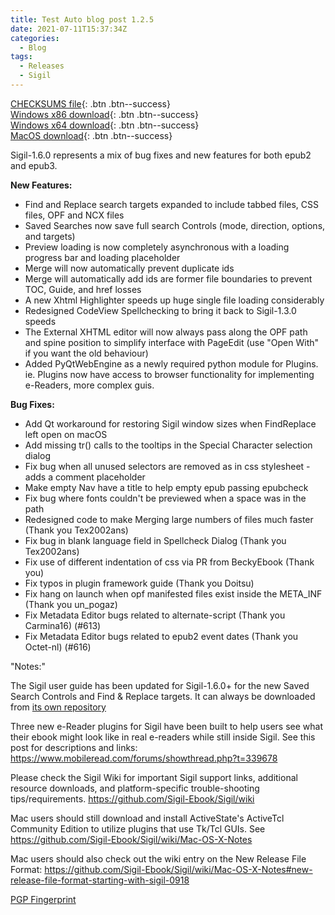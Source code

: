 ```yaml
---
title: Test Auto blog post 1.2.5
date: 2021-07-11T15:37:34Z
categories:
  - Blog
tags:
  - Releases
  - Sigil
---
```


[CHECKSUMS file](https://github.com/dougmassay/test-gh-actions/releases/download/1.2.5/Sigil-1.6.0-CHECKSUMS.sha256.txt){: .btn .btn--success}<br/>
[Windows x86 download](https://github.com/dougmassay/test-gh-actions/releases/download/1.2.5/Sigil-1.6.0-Windows-Setup.exe){: .btn .btn--success}<br/>
[Windows x64 download](https://github.com/dougmassay/test-gh-actions/releases/download/1.2.5/Sigil-1.6.0-Windows-x64-Setup.exe){: .btn .btn--success}<br/>
[MacOS download](https://github.com/dougmassay/test-gh-actions/releases/download/1.2.5/Sigil.app-1.6.0-Mac.txz){: .btn .btn--success}

Sigil-1.6.0 represents a mix of bug fixes and new features for both epub2 and epub3.

**New Features:**
* Find and Replace search targets expanded to include tabbed files, CSS files, OPF and NCX files
* Saved Searches now save full search Controls (mode, direction, options, and targets)
* Preview loading is now completely asynchronous with a loading progress bar and loading placeholder
* Merge will now automatically prevent duplicate ids
* Merge will automatically add ids are former file boundaries to prevent TOC, Guide, and href losses
* A new Xhtml Highlighter speeds up huge single file loading considerably
* Redesigned CodeView Spellchecking to bring it back to Sigil-1.3.0 speeds
* The External XHTML editor will now always pass along the OPF path and spine position 
       to simplify interface with PageEdit (use "Open With" if you want the old behaviour)
* Added PyQtWebEngine as a newly required python module for Plugins. 
       ie. Plugins now have access to browser functionality for implementing e-Readers, more complex guis.

**Bug Fixes:**
* Add Qt workaround for restoring Sigil window sizes when FindReplace left open on macOS
* Add missing tr() calls to the tooltips in the Special Character selection dialog
* Fix bug when all unused selectors are removed as in css stylesheet - adds a comment placeholder
* Make empty Nav have a title to help empty epub passing epubcheck
* Fix bug where fonts couldn't be previewed when a space was in the path
* Redesigned code to make Merging large numbers of files much faster (Thank you Tex2002ans)
* Fix bug in blank language field in Spellcheck Dialog (Thank you Tex2002ans)
* Fix use of different indentation of css via PR from BeckyEbook (Thank you)
* Fix typos in plugin framework guide (Thank you Doitsu)
* Fix hang on launch when opf manifested files exist inside the META_INF (Thank you un_pogaz)
* Fix Metadata Editor bugs related to alternate-script (Thank you Carmina16) (#613)
* Fix Metadata Editor bugs related to epub2 event dates (Thank you Octet-nl) (#616)


"Notes:"

The Sigil user guide has been updated for Sigil-1.6.0+ for the new Saved Search Controls and Find & Replace targets.  It can always be 
downloaded from [its own repository](https://github.com/Sigil-Ebook/sigil-user-guide/releases/latest)

Three new e-Reader plugins for Sigil have been built to help users see what their ebook might look like in real e-readers while still inside Sigil.  See this post for descriptions and links: <https://www.mobileread.com/forums/showthread.php?t=339678>

Please check the  Sigil Wiki for important Sigil support links, additional resource downloads, and platform-specific trouble-shooting tips/requirements. <https://github.com/Sigil-Ebook/Sigil/wiki>

Mac users should still download and install ActiveState's ActiveTcl Community Edition to utilize plugins that use Tk/Tcl GUIs. See <https://github.com/Sigil-Ebook/Sigil/wiki/Mac-OS-X-Notes>

Mac users should also check out the wiki entry on the New Release File Format:
<https://github.com/Sigil-Ebook/Sigil/wiki/Mac-OS-X-Notes#new-release-file-format-starting-with-sigil-0918>

[PGP Fingerprint](https://github.com/Sigil-Ebook/Sigil/wiki/Important-Links#signed-source-archives-and-git-tags)

